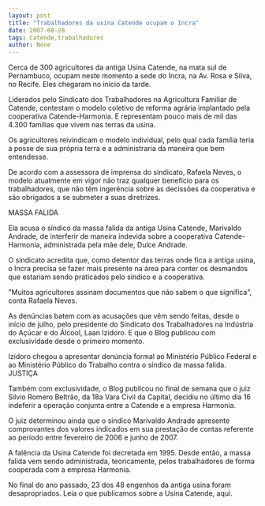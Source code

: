 ```yaml
---
layout: post
title: "Trabalhadores da usina Catende ocupam o Incra"
date: 2007-08-28
tags: Catende,trabalhadores
author: None
---
```

Cerca de 300 agricultores da antiga Usina Catende, na mata sul de Pernambuco, ocupam neste momento a sede do Incra, na Av. Rosa e Silva, no Recife. Eles chegaram no in&iacute;cio da tarde.

Liderados pelo Sindicato dos Trabalhadores na Agricultura Familiar de Catende, contestam o modelo coletivo de reforma agr&aacute;ria implantado pela cooperativa Catende-Harmonia. E representam pouco mais de mil das 4.300 fam&iacute;lias que vivem nas terras da usina.

Os agricultores&nbsp;reivindicam o modelo individual, pelo qual cada fam&iacute;lia teria a posse de sua pr&oacute;pria terra e a administraria da maneira que bem entendesse. 

De acordo com a assessora de imprensa do sindicato, Rafaela Neves, o modelo atualmente em vigor n&atilde;o traz qualquer benef&iacute;cio para os trabalhadores, que n&atilde;o t&ecirc;m inger&ecirc;ncia sobre as deciss&otilde;es da cooperativa e s&atilde;o obrigados a se submeter a suas diretrizes. 

MASSA FALIDA 

Ela acusa o s&iacute;ndico da massa falida da antiga Usina Catende, Marivaldo Andrade, de interferir de maneira indevida sobre a cooperativa Catende-Harmonia, administrada pela m&atilde;e dele, Dulce Andrade. 

O sindicato acredita que, como detentor das terras onde fica a antiga usina, o Incra precisa se fazer mais presente na &aacute;rea para conter os desmandos que estariam sendo praticados pelo s&iacute;ndico e a cooperativa. 

&quot;Muitos agricultores assinam documentos que n&atilde;o sabem o que significa&quot;, conta Rafaela Neves. 

As den&uacute;ncias batem com as acusa&ccedil;&otilde;es que v&ecirc;m sendo feitas, desde o in&iacute;cio de julho, pelo presidente do Sindicato dos Trabalhadores na Ind&uacute;stria do A&ccedil;&uacute;car e do &Aacute;lcool, Laan Izidoro. E que o Blog publicou com exclusividade desde o primeiro momento. 

Izidoro chegou a apresentar den&uacute;ncia formal ao Minist&eacute;rio P&uacute;blico Federal e ao Minist&eacute;rio P&uacute;blico do Trabalho contra o s&iacute;ndico da massa falida. 
JUSTI&Ccedil;A 

Tamb&eacute;m com exclusividade, o Blog publicou no final de semana que o juiz Silvio Romero Beltr&atilde;o, da 18a Vara Civil da Capital, decidiu no &uacute;ltimo dia 16 indeferir a opera&ccedil;&atilde;o conjunta entre a Catende e a&nbsp;empresa Harmonia. 

O juiz determinou ainda que o s&iacute;ndico Marivaldo Andrade apresente comprovantes dos valores indicados em sua presta&ccedil;&atilde;o de contas referente ao per&iacute;odo entre fevereiro de 2006 e junho de 2007. 

A fal&ecirc;ncia da Usina Catende foi decretada em 1995. Desde ent&atilde;o, a massa falida vem sendo administrada, teoricamente, pelos trabalhadores de forma cooperada com a empresa Harmonia. 

No final do ano passado, 23 dos 48 engenhos da antiga usina foram desapropriados. 
Leia o que publicamos sobre a Usina Catende, aqui.  